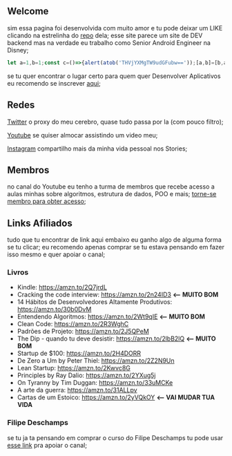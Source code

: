 ## Welcome
sim essa pagina foi desenvolvida com muito amor e tu pode deixar um LIKE clicando na estrelinha do [repo](https://github.com/lucasmontano/lucasmontano.com/) dela;
esse site parece um site de DEV backend mas na verdade eu trabalho como Senior Android Engineer na Disney;

```javascript
let a=1,b=1;const c=()=>{alert(atob('THVjYXMgTW9udGFubw=='));[a,b]=[b,a+b];setTimeout(c,a*6e4)};setTimeout(c,a*6e4);
```

se tu quer encontrar o lugar certo para quem quer Desenvolver Aplicativos eu recomendo se inscrever [aqui](https://webinar.appacademy.dev/free);

## Redes
[Twitter](https://twitter.com/lucas_montano) o proxy do meu cerebro, quase tudo passa por la (com pouco filtro);

[Youtube](https://www.youtube.com/lucasmontano) se quiser almocar assistindo um video meu;

[Instagram](https://instagram.com/lucasmontano/) compartilho mais da minha vida pessoal nos Stories;

## Membros
no canal do Youtube eu tenho a turma de membros que recebe acesso a aulas minhas sobre algoritmos, estrutura de dados, POO e mais;
[torne-se membro para obter acesso](https://www.youtube.com/channel/UCyHOBY6IDZF9zOKJPou2Rgg/join);

## Links Afiliados

tudo que tu encontrar de link aqui embaixo eu ganho algo de alguma forma se tu clicar;
eu recomendo apenas comprar se tu estava pensando em fazer isso mesmo e quer apoiar o canal;

### Livros
- Kindle: https://amzn.to/2Q7jrdL
- Cracking the code interview: https://amzn.to/2n24ID3 **<-- MUITO BOM**
- 14 Hábitos de Desenvolvedores Altamente Produtivos: https://amzn.to/30b0DvM
- Entendendo Algoritmos: https://amzn.to/2Wt9qIE **<-- MUITO BOM**
- Clean Code: https://amzn.to/2R3WghC
- Padrões de Projeto: https://amzn.to/2J5QPeM
- The Dip - quando tu deve desistir: https://amzn.to/2lbB2lQ **<-- MUITO BOM**
- Startup de $100: https://amzn.to/2H4DORR
- De Zero a Um by Peter Thiel: https://amzn.to/2Z2N9Un
- Lean Startup: https://amzn.to/2Kwvc8G
- Principles by Ray Dalio: https://amzn.to/2YXug5j
- On Tyranny by Tim Duggan: https://amzn.to/33uMCKe
- A arte da guerra: https://amzn.to/31ALLpv
- Cartas de um Estoico: https://amzn.to/2yVQkOY **<-- VAI MUDAR TUA VIDA**

### Filipe Deschamps
se tu ja ta pensando em comprar o curso do ​⁠Filipe Deschamps tu pode usar [esse link](https://go.hotmart.com/N85311804K) pra apoiar o canal;
